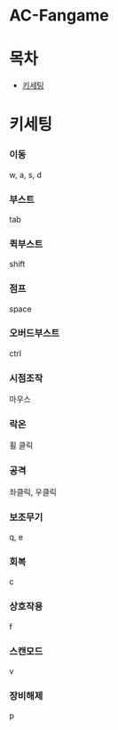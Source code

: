 # AC-Fangame

# 목차
* [키세팅](#키세팅)

# 키세팅
### 이동
w, a, s, d

### 부스트
tab

### 퀵부스트
shift

### 점프
space

### 오버드부스트
ctrl

### 시점조작
마우스

### 락온
휠 클릭

### 공격
좌클릭, 우클릭

### 보조무기
q, e

### 회복
c

### 상호작용
f

### 스캔모드
v

### 장비해제
p